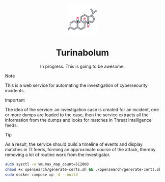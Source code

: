 <p align="center">
<img alt="Logo" src="assets/progesterone.png" height="100px">
</p>

<h1 align="center">Turinabolum</h1>

<p align="center">
In progress. This is going to be awesome. 
</p>

> [!NOTE]
> This is a web service for automating the investigation of cybersecurity incidents.

> [!IMPORTANT]
> The idea of ​​the service: an investigation case is created for an incident, one or more dumps are loaded to the case, then the service extracts all the information from the dumps and looks for matches in Threat Intelligence feeds.

> [!TIP]
> As a result, the service should build a timeline of events and display matches in TI feeds, forming an approximate course of the attack, thereby removing a lot of routine work from the investigator. 

```bash
sudo sysctl -w vm.max_map_count=512000
chmod +x opensearch/generate-certs.sh && ./opensearch/generate-certs.sh
sudo docker compose up -d --build
```
